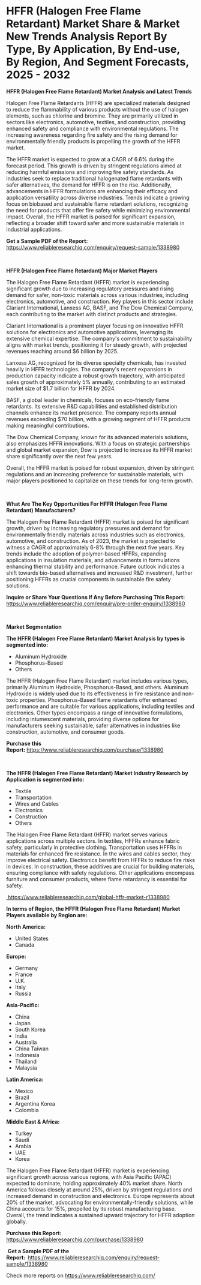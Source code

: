 <p><h1>HFFR (Halogen Free Flame Retardant) Market Share & Market New Trends Analysis Report By Type, By Application, By End-use, By Region, And Segment Forecasts, 2025 - 2032</h1></p><p><strong>HFFR (Halogen Free Flame Retardant) Market Analysis and Latest Trends</strong></p>
<p><p>Halogen Free Flame Retardants (HFFR) are specialized materials designed to reduce the flammability of various products without the use of halogen elements, such as chlorine and bromine. They are primarily utilized in sectors like electronics, automotive, textiles, and construction, providing enhanced safety and compliance with environmental regulations. The increasing awareness regarding fire safety and the rising demand for environmentally friendly products is propelling the growth of the HFFR market.</p><p>The HFFR market is expected to grow at a CAGR of 6.6% during the forecast period. This growth is driven by stringent regulations aimed at reducing harmful emissions and improving fire safety standards. As industries seek to replace traditional halogenated flame retardants with safer alternatives, the demand for HFFR is on the rise. Additionally, advancements in HFFR formulations are enhancing their efficacy and application versatility across diverse industries. Trends indicate a growing focus on biobased and sustainable flame retardant solutions, recognizing the need for products that offer fire safety while minimizing environmental impact. Overall, the HFFR market is poised for significant expansion, reflecting a broader shift toward safer and more sustainable materials in industrial applications.</p></p>
<p><strong>Get a Sample PDF of the Report:&nbsp;</strong> <a href="https://www.reliableresearchiq.com/enquiry/request-sample/1338980?utm_campaign=2226&utm_medium=2&utm_source=Github&utm_content=ia&utm_term=03022025&utm_id=hffr-halogen-free-flame-retardant">https://www.reliableresearchiq.com/enquiry/request-sample/1338980</a></p>
<p>&nbsp;</p>
<p><strong>HFFR (Halogen Free Flame Retardant) Major Market Players</strong></p>
<p><p>The Halogen Free Flame Retardant (HFFR) market is experiencing significant growth due to increasing regulatory pressures and rising demand for safer, non-toxic materials across various industries, including electronics, automotive, and construction. Key players in this sector include Clariant International, Lanxess AG, BASF, and The Dow Chemical Company, each contributing to the market with distinct products and strategies.</p><p>Clariant International is a prominent player focusing on innovative HFFR solutions for electronics and automotive applications, leveraging its extensive chemical expertise. The company's commitment to sustainability aligns with market trends, positioning it for steady growth, with projected revenues reaching around $6 billion by 2025.</p><p>Lanxess AG, recognized for its diverse specialty chemicals, has invested heavily in HFFR technologies. The company's recent expansions in production capacity indicate a robust growth trajectory, with anticipated sales growth of approximately 5% annually, contributing to an estimated market size of $1.7 billion for HFFR by 2024.</p><p>BASF, a global leader in chemicals, focuses on eco-friendly flame retardants. Its extensive R&D capabilities and established distribution channels enhance its market presence. The company reports annual revenues exceeding $70 billion, with a growing segment of HFFR products making meaningful contributions.</p><p>The Dow Chemical Company, known for its advanced materials solutions, also emphasizes HFFR innovations. With a focus on strategic partnerships and global market expansion, Dow is projected to increase its HFFR market share significantly over the next few years. </p><p>Overall, the HFFR market is poised for robust expansion, driven by stringent regulations and an increasing preference for sustainable materials, with major players positioned to capitalize on these trends for long-term growth.</p></p>
<p>&nbsp;</p>
<p><strong>What Are The Key Opportunities For HFFR (Halogen Free Flame Retardant) Manufacturers?</strong></p>
<p><p>The Halogen Free Flame Retardant (HFFR) market is poised for significant growth, driven by increasing regulatory pressures and demand for environmentally friendly materials across industries such as electronics, automotive, and construction. As of 2023, the market is projected to witness a CAGR of approximately 6-8% through the next five years. Key trends include the adoption of polymer-based HFFRs, expanding applications in insulation materials, and advancements in formulations enhancing thermal stability and performance. Future outlook indicates a shift towards bio-based alternatives and increased R&D investment, further positioning HFFRs as crucial components in sustainable fire safety solutions.</p></p>
<p><strong>Inquire or Share Your Questions If Any Before Purchasing This Report:</strong> <a href="https://www.reliableresearchiq.com/enquiry/pre-order-enquiry/1338980?utm_campaign=2226&utm_medium=2&utm_source=Github&utm_content=ia&utm_term=03022025&utm_id=hffr-halogen-free-flame-retardant">https://www.reliableresearchiq.com/enquiry/pre-order-enquiry/1338980</a></p>
<p>&nbsp;</p>
<p><strong>Market Segmentation</strong></p>
<p><strong>The HFFR (Halogen Free Flame Retardant) Market Analysis by types is segmented into:</strong></p>
<p><ul><li>Aluminum Hydroxide</li><li>Phosphorus-Based</li><li>Others</li></ul></p>
<p><p>The HFFR (Halogen Free Flame Retardant) market includes various types, primarily Aluminum Hydroxide, Phosphorus-Based, and others. Aluminum Hydroxide is widely used due to its effectiveness in fire resistance and non-toxic properties. Phosphorus-Based flame retardants offer enhanced performance and are suitable for various applications, including textiles and electronics. Other types encompass a range of innovative formulations, including intumescent materials, providing diverse options for manufacturers seeking sustainable, safer alternatives in industries like construction, automotive, and consumer goods.</p></p>
<p><strong>Purchase this Report:&nbsp;</strong><a href="https://www.reliableresearchiq.com/purchase/1338980?utm_campaign=2226&utm_medium=2&utm_source=Github&utm_content=ia&utm_term=03022025&utm_id=hffr-halogen-free-flame-retardant">https://www.reliableresearchiq.com/purchase/1338980</a></p>
<p>&nbsp;</p>
<p><strong>The HFFR (Halogen Free Flame Retardant) Market Industry Research by Application is segmented into:</strong></p>
<p><ul><li>Textile</li><li>Transportation</li><li>Wires and Cables</li><li>Electronics</li><li>Construction</li><li>Others</li></ul></p>
<p><p>The Halogen Free Flame Retardant (HFFR) market serves various applications across multiple sectors. In textiles, HFFRs enhance fabric safety, particularly in protective clothing. Transportation uses HFFRs in materials for enhanced fire resistance. In the wires and cables sector, they improve electrical safety. Electronics benefit from HFFRs to reduce fire risks in devices. In construction, these additives are crucial for building materials, ensuring compliance with safety regulations. Other applications encompass furniture and consumer products, where flame retardancy is essential for safety.</p></p>
<p><a href="https://www.reliableresearchiq.com/global-hffr-market-r1338980?utm_campaign=2226&utm_medium=2&utm_source=Github&utm_content=ia&utm_term=03022025&utm_id=hffr-halogen-free-flame-retardant">&nbsp;https://www.reliableresearchiq.com/global-hffr-market-r1338980</a></p>
<p><strong>In terms of Region, the HFFR (Halogen Free Flame Retardant) Market Players available by Region are:</strong></p>
<p>
    <p> <strong> North America: </strong>
        <ul>
            <li>United States</li>
            <li>Canada</li>
        </ul>
        </p> 
    <p> <strong> Europe: </strong>
        <ul>
            <li>Germany</li>
            <li>France</li>
            <li>U.K.</li>
            <li>Italy</li>
            <li>Russia</li>
        </ul>
        </p> 
    <p> <strong> Asia-Pacific: </strong>
        <ul>
            <li>China</li>
            <li>Japan</li>
            <li>South Korea</li>
            <li>India</li>
            <li>Australia</li>
            <li>China Taiwan</li>
            <li>Indonesia</li>
            <li>Thailand</li>
            <li>Malaysia</li>
        </ul>
        </p> 
    <p> <strong> Latin America: </strong>
        <ul>
            <li>Mexico</li>
            <li>Brazil</li>
            <li>Argentina Korea</li>
            <li>Colombia</li>
        </ul>
        </p> 
    <p> <strong> Middle East & Africa: </strong>
        <ul>
            <li>Turkey</li>
            <li>Saudi</li>
            <li>Arabia</li>
            <li>UAE</li>
            <li>Korea</li>
        </ul>
    </p>
    </p>
<p><p>The Halogen Free Flame Retardant (HFFR) market is experiencing significant growth across various regions, with Asia Pacific (APAC) expected to dominate, holding approximately 40% market share. North America follows closely at around 25%, driven by stringent regulations and increased demand in construction and electronics. Europe represents about 20% of the market, advocating for environmentally-friendly solutions, while China accounts for 15%, propelled by its robust manufacturing base. Overall, the trend indicates a sustained upward trajectory for HFFR adoption globally.</p></p>
<p><strong>Purchase this Report: </strong><a href="https://www.reliableresearchiq.com/purchase/1338980?utm_campaign=2226&utm_medium=2&utm_source=Github&utm_content=ia&utm_term=03022025&utm_id=hffr-halogen-free-flame-retardant">https://www.reliableresearchiq.com/purchase/1338980</a></p>
<p>&nbsp;<strong>Get a Sample PDF of the Report:&nbsp;&nbsp;</strong><a href="https://www.reliableresearchiq.com/enquiry/request-sample/1338980?utm_campaign=2226&utm_medium=2&utm_source=Github&utm_content=ia&utm_term=03022025&utm_id=hffr-halogen-free-flame-retardant">https://www.reliableresearchiq.com/enquiry/request-sample/1338980</a></p>
<p><strong></strong></p>
<p>Check more reports on <a href="https://www.reliableresearchiq.com/?utm_campaign=2226&utm_medium=2&utm_source=Github&utm_content=ia&utm_term=03022025&utm_id=hffr-halogen-free-flame-retardant">https://www.reliableresearchiq.com/</a></p>